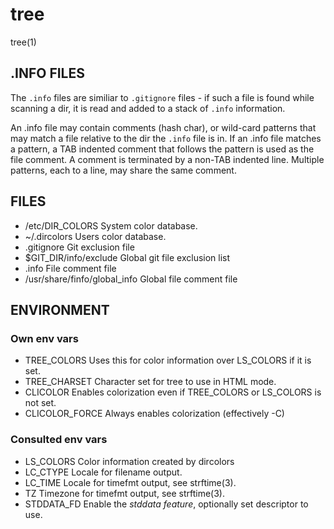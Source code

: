 # tree

tree(1)

## .INFO FILES

The `.info` files are similiar to `.gitignore` files - if such a file is found 
while scanning a dir, it is read and added to a stack of `.info` information.

An .info file may contain comments (hash char), or wild-card patterns that may 
match a file relative to the dir the `.info` file is in. If an .info file 
matches a pattern, a TAB indented comment that follows the pattern is used as 
the file comment. A comment is terminated by a non-TAB indented line. 
Multiple patterns, each to a line, may share the same comment.


## FILES

- /etc/DIR_COLORS                 System color database.
- ~/.dircolors                    Users color database.
- .gitignore                      Git exclusion file
- $GIT_DIR/info/exclude           Global git file exclusion list
- .info                           File comment file
- /usr/share/finfo/global_info    Global file comment file

## ENVIRONMENT

### Own env vars
- TREE_COLORS     Uses this for color information over LS_COLORS if it is set.
- TREE_CHARSET    Character set for tree to use in HTML mode.
- CLICOLOR        Enables colorization even if TREE_COLORS or LS_COLORS is not set.
- CLICOLOR_FORCE  Always enables colorization (effectively -C)

### Consulted env vars
- LS_COLORS       Color information created by dircolors
- LC_CTYPE        Locale for filename output.
- LC_TIME         Locale for timefmt output, see strftime(3).
- TZ              Timezone for timefmt output, see strftime(3).
- STDDATA_FD      Enable the *stddata feature*, optionally set descriptor to use.

